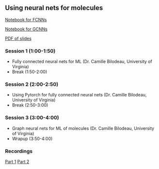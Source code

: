 ## Using neural nets for molecules

[Notebook for FCNNs](https://github.com/icomse/9th_workshop_ml_for_molecules/blob/main/Wednesday/Day3_FCNNs.ipynb) 

[Notebook for GCNNs](https://github.com/icomse/9th_workshop_ml_for_molecules/blob/main/Wednesday/Day3_GCNNs.ipynb) 

[PDF of slides](https://github.com/icomse/9th_workshop_ml_for_molecules/blob/main/Wednesday/Intro_FCNN_GCNN.pdf) 

### Session 1 (1:00-1:50)
*  Fully connected neural nets for ML (Dr. Camille Bilodeau, University of Virginia) 
*  Break (1:50-2:00)

### Session 2 (2:00-2:50)
* Using Pytorch for fully connected neural nets (Dr. Camille Bilodeau, University of Virginia)
* Break (2:50-3:00)

### Session 3 (3:00-4:00)
* Graph neural nets for ML of molecules (Dr. Camille Bilodeau, University of Virginia)
* Wrapup (3:50-4:00)

### Recordings
[Part 1](https://www.youtube.com/watch?v=oX_EADguV3Q)
[Part 2](https://youtu.be/Ckay9L-Gbw4)
